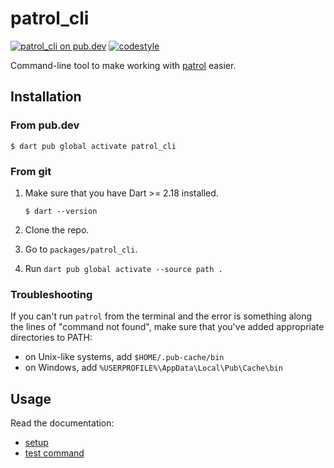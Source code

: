 # patrol_cli

[![patrol_cli on pub.dev][pub_badge]][pub_link]
[![codestyle][pub_badge_style]][pub_badge_link]

Command-line tool to make working with [patrol][pub_link_test] easier.

## Installation

### From pub.dev

```console
$ dart pub global activate patrol_cli
```

### From git

1. Make sure that you have Dart >= 2.18 installed.

   ```console
   $ dart --version
   ```

2. Clone the repo.
3. Go to `packages/patrol_cli`.
4. Run `dart pub global activate --source path .`

### Troubleshooting

If you can't run `patrol` from the terminal and the error is something along the
lines of "command not found", make sure that you've added appropriate
directories to PATH:

- on Unix-like systems, add `$HOME/.pub-cache/bin`
- on Windows, add `%USERPROFILE%\AppData\Local\Pub\Cache\bin`

## Usage

Read the documentation:

- [setup](https://patrol.leancode.pl/getting-started/getting-started)
- [test command](https://patrol.leancode.co/cli-commands/test)

[pub_badge]: https://img.shields.io/pub/v/patrol_cli.svg
[pub_link]: https://pub.dartlang.org/packages/patrol_cli
[pub_link_test]: https://pub.dartlang.org/packages/patrol
[pub_badge]: https://img.shields.io/pub/v/patrol_cli.svg
[pub_link]: https://pub.dartlang.org/packages/patrol_cli
[pub_badge_style]: https://img.shields.io/badge/style-leancode__lint-black
[pub_badge_link]: https://pub.dartlang.org/packages/leancode_lint
